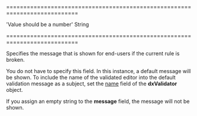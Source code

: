 <!--**
/*-------------------------------------------
    Auto-generated file. Do not modify.
-------------------------------------------

**-->
===========================================================================
<!--default-->'Value should be a number'<!--/default-->
<!--type-->String<!--/type-->
===========================================================================

<!--shortDescription-->
Specifies the message that is shown for end-users if the current rule is broken.
<!--/shortDescription-->

<!--fullDescription-->
You do not have to specify this field. In this instance, a default message will be shown. To include the name of the validated editor into the default validation message as a subject, set the [name](/Documentation/ApiReference/UI_Widgets/dxValidator/Configuration/#name) field of the **dxValidator** object.

If you assign an empty string to the **message** field, the message will not be shown.
<!--/fullDescription-->